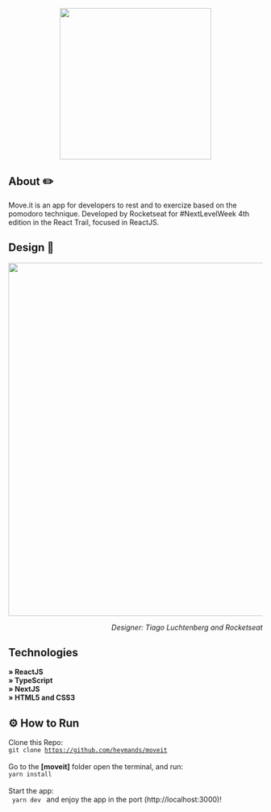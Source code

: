 <p align="center"><img src="https://i.imgur.com/W7JSpVw.png" width="300"></p>

## About ✏️
Move.it  is an app for developers to rest and to exercize based on the pomodoro technique. Developed by Rocketseat for #NextLevelWeek 4th edition in the React Trail, focused in ReactJS. 

## Design 🎨
<p align="center"> <img src="https://j.gifs.com/lxzGnl.gif" width="700"></p>

<p align="right"> <i>Designer: Tiago Luchtenberg and Rocketseat</i> </p>
  
## Technologies

<strong> » ReactJS </strong><br /> 
<strong> » TypeScript </strong><br /> 
<strong> » NextJS </strong><br />
<strong> » HTML5 and CSS3 </strong><br />


## ⚙️  How to Run

Clone this Repo: <br />
<code>git clone https://github.com/heymands/moveit</code> <br /><br />
Go to the <strong>[moveit]</strong> folder open the terminal, and run: <br /> 
<code>yarn install</code> <br /><br />
Start the app:<br /> <code> yarn dev </code>  and enjoy the app in the port (http://localhost:3000)! <br />

  
